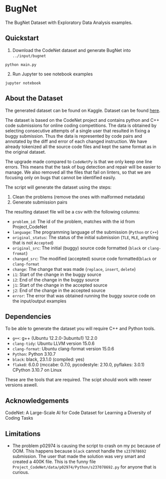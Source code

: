 # BugNet

The BugNet Dataset with Exploratory Data Analysis examples.

## Quickstart

1. Download the CodeNet dataset and generate BugNet into `../input/bugnet`

```console
python main.py
```

2. Run Jupyter to see notebook examples

```console
jupyter notebook
```

## About the Dataset

The generated dataset can be found on Kaggle. Dataset can be found
[here](https://www.kaggle.com/datasets/alexjercan/bugnet).

The dataset is based on the CodeNet project and contains python and C++ code
submissions for online coding competitions. The data is obtained by selecting
consecutive attempts of a single user that resulted in fixing a buggy
submission. Thus the data is represented by code pairs and annotated by the
diff and error of each changed instruction. We have already tokenized all the
source code files and kept the same format as in the original dataset.

The upgrade made compared to `CodeNetPy` is that we only keep one line errors.
This means that the task of bug detection and repair will be easier to manage.
We also removed all the files that fail on linters, so that we are focusing
only on bugs that cannot be identified easily.

The script will generate the dataset using the steps:

1. Clean the problems (remove the ones with malformed metadata)
2. Generate submission pairs

The resulting dataset file will be a csv with the following columns:
- `problem_id`: The id of the problem, matches with the id from Project_CodeNet
- `language`: The programming language of the submission (`Python` or `C++`)
- `original_status`: The status of the initial submission (`TLE`, `MLE`, anything that is not `Accepted`)
- `original_src`: The initial (buggy) source code formatted (`black` or `clang-fromat`)
- `changed_src`: The modified (accepted) source code formatted(`black` or `clang-format`
- `change`: The change that was made (`replace`, `insert`, `delete`)
- `i1`: Start of the change in the buggy source
- `i2`: End of the change in the buggy source
- `j1`: Start of the change in the accepted source
- `j2`: End of the change in the accepted source
- `error`: The error that was obtained running the buggy source code on the input/output examples

## Dependencies

To be able to generate the dataset you will require C++ and Python tools.

- `g++`: g++ (Ubuntu 12.2.0-3ubuntu1) 12.2.0
- `clang-tidy`: Ubuntu LLVM version 15.0.6
- `clang-format`: Ubuntu clang-format version 15.0.6
- `Python`: Python 3.10.7
- `black`: black, 23.1.0 (compiled: yes)
- `flake8`: 6.0.0 (mccabe: 0.7.0, pycodestyle: 2.10.0, pyflakes: 3.0.1) CPython 3.10.7 on Linux

These are the tools that are required. The scipt should work with newer versions aswell.

## Acknowledgements

CodeNet: A Large-Scale AI for Code Dataset for Learning a Diversity of Coding
Tasks

## Limitations

- The problem p02974 is causing the script to crash on my pc because of OOM.
  This happens because `black` cannot handle the `s237078692` submission. The
  user that made the solution was very smart and created a 400K file. This is
  the funny file `Project_CodeNet/data/p02974/Python/s237078692.py` for anyone
  that is curious.
